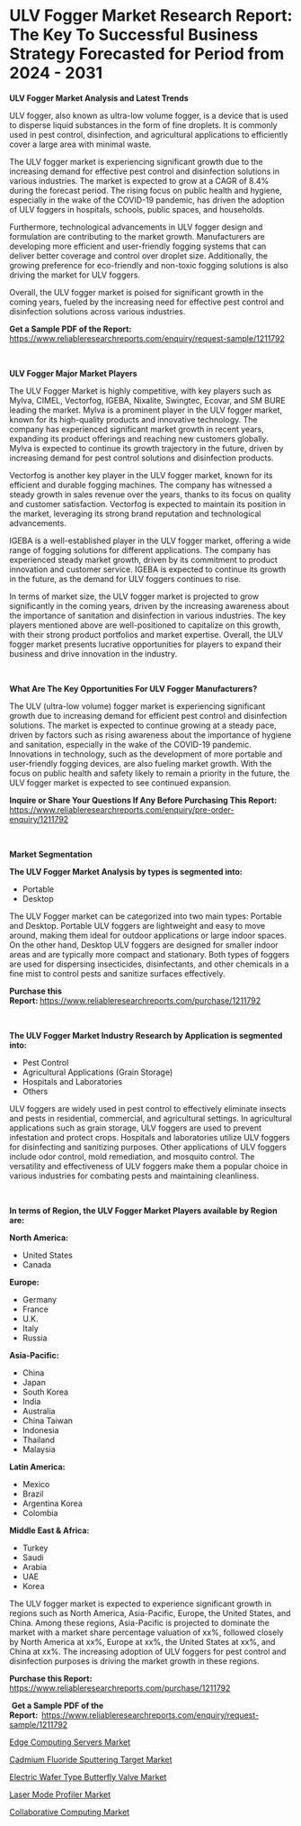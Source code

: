 <p><h1>ULV Fogger Market Research Report: The Key To Successful Business Strategy Forecasted for Period from 2024 - 2031</h1></p><p><strong>ULV Fogger Market Analysis and Latest Trends</strong></p>
<p><p>ULV fogger, also known as ultra-low volume fogger, is a device that is used to disperse liquid substances in the form of fine droplets. It is commonly used in pest control, disinfection, and agricultural applications to efficiently cover a large area with minimal waste.</p><p>The ULV fogger market is experiencing significant growth due to the increasing demand for effective pest control and disinfection solutions in various industries. The market is expected to grow at a CAGR of 8.4% during the forecast period. The rising focus on public health and hygiene, especially in the wake of the COVID-19 pandemic, has driven the adoption of ULV foggers in hospitals, schools, public spaces, and households.</p><p>Furthermore, technological advancements in ULV fogger design and formulation are contributing to the market growth. Manufacturers are developing more efficient and user-friendly fogging systems that can deliver better coverage and control over droplet size. Additionally, the growing preference for eco-friendly and non-toxic fogging solutions is also driving the market for ULV foggers.</p><p>Overall, the ULV fogger market is poised for significant growth in the coming years, fueled by the increasing need for effective pest control and disinfection solutions across various industries.</p></p>
<p><strong>Get a Sample PDF of the Report:&nbsp;</strong> <a href="https://www.reliableresearchreports.com/enquiry/request-sample/1211792">https://www.reliableresearchreports.com/enquiry/request-sample/1211792</a></p>
<p>&nbsp;</p>
<p><strong>ULV Fogger Major Market Players</strong></p>
<p><p>The ULV Fogger Market is highly competitive, with key players such as Mylva, CIMEL, Vectorfog, IGEBA, Nixalite, Swingtec, Ecovar, and SM BURE leading the market. Mylva is a prominent player in the ULV fogger market, known for its high-quality products and innovative technology. The company has experienced significant market growth in recent years, expanding its product offerings and reaching new customers globally. Mylva is expected to continue its growth trajectory in the future, driven by increasing demand for pest control solutions and disinfection products.</p><p>Vectorfog is another key player in the ULV fogger market, known for its efficient and durable fogging machines. The company has witnessed a steady growth in sales revenue over the years, thanks to its focus on quality and customer satisfaction. Vectorfog is expected to maintain its position in the market, leveraging its strong brand reputation and technological advancements.</p><p>IGEBA is a well-established player in the ULV fogger market, offering a wide range of fogging solutions for different applications. The company has experienced steady market growth, driven by its commitment to product innovation and customer service. IGEBA is expected to continue its growth in the future, as the demand for ULV foggers continues to rise.</p><p>In terms of market size, the ULV fogger market is projected to grow significantly in the coming years, driven by the increasing awareness about the importance of sanitation and disinfection in various industries. The key players mentioned above are well-positioned to capitalize on this growth, with their strong product portfolios and market expertise. Overall, the ULV fogger market presents lucrative opportunities for players to expand their business and drive innovation in the industry.</p></p>
<p>&nbsp;</p>
<p><strong>What Are The Key Opportunities For ULV Fogger Manufacturers?</strong></p>
<p><p>The ULV (ultra-low volume) fogger market is experiencing significant growth due to increasing demand for efficient pest control and disinfection solutions. The market is expected to continue growing at a steady pace, driven by factors such as rising awareness about the importance of hygiene and sanitation, especially in the wake of the COVID-19 pandemic. Innovations in technology, such as the development of more portable and user-friendly fogging devices, are also fueling market growth. With the focus on public health and safety likely to remain a priority in the future, the ULV fogger market is expected to see continued expansion.</p></p>
<p><strong>Inquire or Share Your Questions If Any Before Purchasing This Report:</strong> <a href="https://www.reliableresearchreports.com/enquiry/pre-order-enquiry/1211792">https://www.reliableresearchreports.com/enquiry/pre-order-enquiry/1211792</a></p>
<p>&nbsp;</p>
<p><strong>Market Segmentation</strong></p>
<p><strong>The ULV Fogger Market Analysis by types is segmented into:</strong></p>
<p><ul><li>Portable</li><li>Desktop</li></ul></p>
<p><p>The ULV Fogger market can be categorized into two main types: Portable and Desktop. Portable ULV foggers are lightweight and easy to move around, making them ideal for outdoor applications or large indoor spaces. On the other hand, Desktop ULV foggers are designed for smaller indoor areas and are typically more compact and stationary. Both types of foggers are used for dispersing insecticides, disinfectants, and other chemicals in a fine mist to control pests and sanitize surfaces effectively.</p></p>
<p><strong>Purchase this Report:&nbsp;</strong><a href="https://www.reliableresearchreports.com/purchase/1211792">https://www.reliableresearchreports.com/purchase/1211792</a></p>
<p>&nbsp;</p>
<p><strong>The ULV Fogger Market Industry Research by Application is segmented into:</strong></p>
<p><ul><li>Pest Control</li><li>Agricultural Applications (Grain Storage)</li><li>Hospitals and Laboratories</li><li>Others</li></ul></p>
<p><p>ULV foggers are widely used in pest control to effectively eliminate insects and pests in residential, commercial, and agricultural settings. In agricultural applications such as grain storage, ULV foggers are used to prevent infestation and protect crops. Hospitals and laboratories utilize ULV foggers for disinfecting and sanitizing purposes. Other applications of ULV foggers include odor control, mold remediation, and mosquito control. The versatility and effectiveness of ULV foggers make them a popular choice in various industries for combating pests and maintaining cleanliness.</p></p>
<p>&nbsp;</p>
<p><strong>In terms of Region, the ULV Fogger Market Players available by Region are:</strong></p>
<p>
    <p> <strong> North America: </strong>
        <ul>
            <li>United States</li>
            <li>Canada</li>
        </ul>
        </p> 
    <p> <strong> Europe: </strong>
        <ul>
            <li>Germany</li>
            <li>France</li>
            <li>U.K.</li>
            <li>Italy</li>
            <li>Russia</li>
        </ul>
        </p> 
    <p> <strong> Asia-Pacific: </strong>
        <ul>
            <li>China</li>
            <li>Japan</li>
            <li>South Korea</li>
            <li>India</li>
            <li>Australia</li>
            <li>China Taiwan</li>
            <li>Indonesia</li>
            <li>Thailand</li>
            <li>Malaysia</li>
        </ul>
        </p> 
    <p> <strong> Latin America: </strong>
        <ul>
            <li>Mexico</li>
            <li>Brazil</li>
            <li>Argentina Korea</li>
            <li>Colombia</li>
        </ul>
        </p> 
    <p> <strong> Middle East & Africa: </strong>
        <ul>
            <li>Turkey</li>
            <li>Saudi</li>
            <li>Arabia</li>
            <li>UAE</li>
            <li>Korea</li>
        </ul>
    </p>
    </p>
<p><p>The ULV fogger market is expected to experience significant growth in regions such as North America, Asia-Pacific, Europe, the United States, and China. Among these regions, Asia-Pacific is projected to dominate the market with a market share percentage valuation of xx%, followed closely by North America at xx%, Europe at xx%, the United States at xx%, and China at xx%. The increasing adoption of ULV foggers for pest control and disinfection purposes is driving the market growth in these regions.</p></p>
<p><strong>Purchase this Report: </strong><a href="https://www.reliableresearchreports.com/purchase/1211792">https://www.reliableresearchreports.com/purchase/1211792</a></p>
<p>&nbsp;<strong>Get a Sample PDF of the Report:&nbsp;&nbsp;</strong><a href="https://www.reliableresearchreports.com/enquiry/request-sample/1211792">https://www.reliableresearchreports.com/enquiry/request-sample/1211792</a></p>
<p><strong></strong></p>
<p><p><a href="https://github.com/vimar16th/Market-Research-Report-List-3/blob/main/edge-computing-servers-market.md">Edge Computing Servers Market</a></p><p><a href="https://medium.com/@cierrahayes645/cadmium-fluoride-sputtering-target-market-trends-forecast-and-competitive-analysis-to-2031-61510be803fc">Cadmium Fluoride Sputtering Target Market</a></p><p><a href="https://issuu.com/reportprime-2/docs/electric-wafer-type-butterfly-valve-market-size-20">Electric Wafer Type Butterfly Valve Market</a></p><p><a href="https://issuu.com/reportprime-2/docs/laser-mode-profiler-market-size-2030.pptx">Laser Mode Profiler Market</a></p><p><a href="https://github.com/luckyshygirl/Market-Research-Report-List-3/blob/main/collaborative-computing-market.md">Collaborative Computing Market</a></p></p>